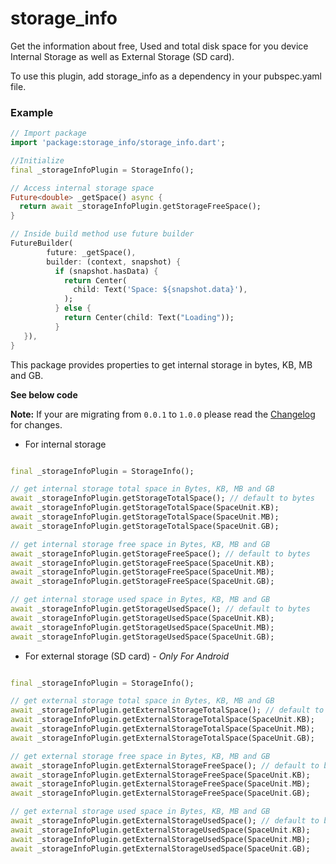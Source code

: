 # storage_info

Get the information about free, Used and total disk space for you device Internal Storage as well as External Storage (SD card).

To use this plugin, add storage_info as a dependency in your pubspec.yaml file.

### Example

```dart
// Import package
import 'package:storage_info/storage_info.dart';

//Initialize 
final _storageInfoPlugin = StorageInfo();

// Access internal storage space
Future<double> _getSpace() async {
  return await _storageInfoPlugin.getStorageFreeSpace();
}

// Inside build method use future builder
FutureBuilder(
        future: _getSpace(),
        builder: (context, snapshot) {
          if (snapshot.hasData) {
            return Center(
              child: Text('Space: ${snapshot.data}'),
            );
          } else {
            return Center(child: Text("Loading"));
          }
   }),
}
```

This package provides properties to get internal storage in bytes, KB, MB and GB.

**See below code**

**Note:** If your are migrating from `0.0.1` to `1.0.0` please read the [Changelog](https://pub.dev/packages/storage_info/changelog#100)
for changes.

- For internal storage

```dart

final _storageInfoPlugin = StorageInfo();

// get internal storage total space in Bytes, KB, MB and GB
await _storageInfoPlugin.getStorageTotalSpace(); // default to bytes
await _storageInfoPlugin.getStorageTotalSpace(SpaceUnit.KB);
await _storageInfoPlugin.getStorageTotalSpace(SpaceUnit.MB);
await _storageInfoPlugin.getStorageTotalSpace(SpaceUnit.GB);

// get internal storage free space in Bytes, KB, MB and GB
await _storageInfoPlugin.getStorageFreeSpace(); // default to bytes
await _storageInfoPlugin.getStorageFreeSpace(SpaceUnit.KB);
await _storageInfoPlugin.getStorageFreeSpace(SpaceUnit.MB);
await _storageInfoPlugin.getStorageFreeSpace(SpaceUnit.GB);

// get internal storage used space in Bytes, KB, MB and GB
await _storageInfoPlugin.getStorageUsedSpace(); // default to bytes
await _storageInfoPlugin.getStorageUsedSpace(SpaceUnit.KB);
await _storageInfoPlugin.getStorageUsedSpace(SpaceUnit.MB);
await _storageInfoPlugin.getStorageUsedSpace(SpaceUnit.GB);

```

- For external storage (SD card) - *Only For Android*

```dart

final _storageInfoPlugin = StorageInfo();

// get external storage total space in Bytes, KB, MB and GB
await _storageInfoPlugin.getExternalStorageTotalSpace(); // default to bytes
await _storageInfoPlugin.getExternalStorageTotalSpace(SpaceUnit.KB);
await _storageInfoPlugin.getExternalStorageTotalSpace(SpaceUnit.MB);
await _storageInfoPlugin.getExternalStorageTotalSpace(SpaceUnit.GB);

// get external storage free space in Bytes, KB, MB and GB
await _storageInfoPlugin.getExternalStorageFreeSpace(); // default to bytes
await _storageInfoPlugin.getExternalStorageFreeSpace(SpaceUnit.KB);
await _storageInfoPlugin.getExternalStorageFreeSpace(SpaceUnit.MB);
await _storageInfoPlugin.getExternalStorageFreeSpace(SpaceUnit.GB);

// get external storage used space in Bytes, KB, MB and GB
await _storageInfoPlugin.getExternalStorageUsedSpace(); // default to bytes
await _storageInfoPlugin.getExternalStorageUsedSpace(SpaceUnit.KB);
await _storageInfoPlugin.getExternalStorageUsedSpace(SpaceUnit.MB);
await _storageInfoPlugin.getExternalStorageUsedSpace(SpaceUnit.GB);

```
